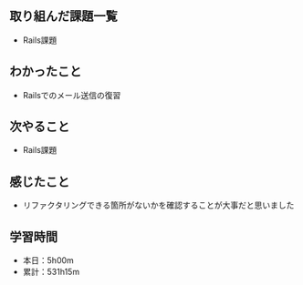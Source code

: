 ## 取り組んだ課題一覧
- Rails課題
## わかったこと
- Railsでのメール送信の復習
## 次やること
- Rails課題
## 感じたこと
- リファクタリングできる箇所がないかを確認することが大事だと思いました
## 学習時間
- 本日：5h00m
- 累計：531h15m
